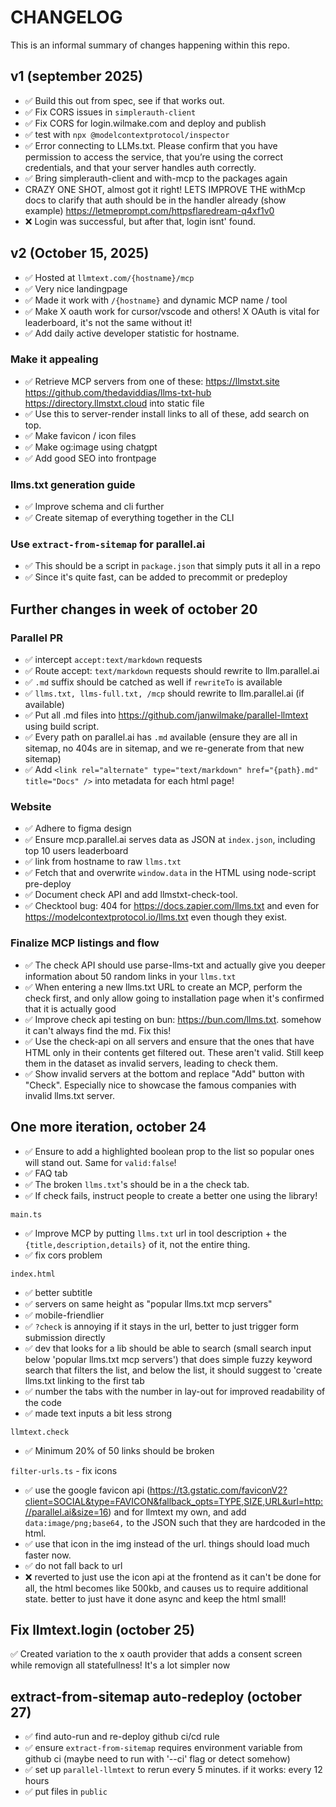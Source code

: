 # CHANGELOG

This is an informal summary of changes happening within this repo.

## v1 (september 2025)

- ✅ Build this out from spec, see if that works out.
- ✅ Fix CORS issues in `simplerauth-client`
- ✅ Fix CORS for login.wilmake.com and deploy and publish
- ✅ test with `npx @modelcontextprotocol/inspector`
- ✅ Error connecting to LLMs.txt. Please confirm that you have permission to access the service, that you’re using the correct credentials, and that your server handles auth correctly.
- ✅ Bring simplerauth-client and with-mcp to the packages again
- CRAZY ONE SHOT, almost got it right! LETS IMPROVE THE withMcp docs to clarify that auth should be in the handler already (show example) https://letmeprompt.com/httpsflaredream-q4xf1v0
- ❌ Login was successful, but after that, login isnt' found.

## v2 (October 15, 2025)

- ✅ Hosted at `llmtext.com/{hostname}/mcp`
- ✅ Very nice landingpage
- ✅ Made it work with `/{hostname}` and dynamic MCP name / tool
- ✅ Make X oauth work for cursor/vscode and others! X OAuth is vital for leaderboard, it's not the same without it!
- ✅ Add daily active developer statistic for hostname.

### Make it appealing

- ✅ Retrieve MCP servers from one of these: https://llmstxt.site https://github.com/thedaviddias/llms-txt-hub https://directory.llmstxt.cloud into static file
- ✅ Use this to server-render install links to all of these, add search on top.
- ✅ Make favicon / icon files
- ✅ Make og:image using chatgpt
- ✅ Add good SEO into frontpage

### llms.txt generation guide

- ✅ Improve schema and cli further
- ✅ Create sitemap of everything together in the CLI

### Use `extract-from-sitemap` for parallel.ai

- ✅ This should be a script in `package.json` that simply puts it all in a repo
- ✅ Since it's quite fast, can be added to precommit or predeploy

## Further changes in week of october 20

### Parallel PR

- ✅ intercept `accept:text/markdown` requests
- ✅ Route accept: `text/markdown` requests should rewrite to llm.parallel.ai
- ✅ `.md` suffix should be catched as well if `rewriteTo` is available
- ✅ `llms.txt, llms-full.txt, /mcp` should rewrite to llm.parallel.ai (if available)
- ✅ Put all .md files into https://github.com/janwilmake/parallel-llmtext using build script.
- ✅ Every path on parallel.ai has `.md` available (ensure they are all in sitemap, no 404s are in sitemap, and we re-generate from that new sitemap)
- ✅ Add `<link rel="alternate" type="text/markdown" href="{path}.md" title="Docs" />` into metadata for each html page!

### Website

- ✅ Adhere to figma design
- ✅ Ensure mcp.parallel.ai serves data as JSON at `index.json`, including top 10 users leaderboard
- ✅ link from hostname to raw `llms.txt`
- ✅ Fetch that and overwrite `window.data` in the HTML using node-script pre-deploy
- ✅ Document check API and add llmstxt-check-tool.
- ✅ Checktool bug: 404 for https://docs.zapier.com/llms.txt and even for https://modelcontextprotocol.io/llms.txt even though they exist.

### Finalize MCP listings and flow

- ✅ The check API should use parse-llms-txt and actually give you deeper information about 50 random links in your `llms.txt`
- ✅ When entering a new llms.txt URL to create an MCP, perform the check first, and only allow going to installation page when it's confirmed that it is actually good
- ✅ Improve check api testing on bun: https://bun.com/llms.txt. somehow it can't always find the md. Fix this!
- ✅ Use the check-api on all servers and ensure that the ones that have HTML only in their contents get filtered out. These aren't valid. Still keep them in the dataset as invalid servers, leading to check them.
- ✅ Show invalid servers at the bottom and replace "Add" button with "Check". Especially nice to showcase the famous companies with invalid llms.txt server.

## One more iteration, october 24

- ✅ Ensure to add a highlighted boolean prop to the list so popular ones will stand out. Same for `valid:false`!
- ✅ FAQ tab
- ✅ The broken `llms.txt`'s should be in a the check tab.
- ✅ If check fails, instruct people to create a better one using the library!

`main.ts`

- ✅ Improve MCP by putting `llms.txt` url in tool description + the `{title,description,details}` of it, not the entire thing.
- ✅ fix cors problem

`index.html`

- ✅ better subtitle
- ✅ servers on same height as "popular llms.txt mcp servers"
- ✅ mobile-friendlier
- ✅ `?check` is annoying if it stays in the url, better to just trigger form submission directly
- ✅ dev that looks for a lib should be able to search (small search input below 'popular llms.txt mcp servers') that does simple fuzzy keyword search that filters the list, and below the list, it should suggest to 'create llms.txt linking to the first tab
- ✅ number the tabs with the number in lay-out for improved readability of the code
- ✅ made text inputs a bit less strong

`llmtext.check`

- ✅ Minimum 20% of 50 links should be broken

`filter-urls.ts` - fix icons

- ✅ use the google favicon api (https://t3.gstatic.com/faviconV2?client=SOCIAL&type=FAVICON&fallback_opts=TYPE,SIZE,URL&url=http://parallel.ai&size=16) and for llmtext my own, and add `data:image/png;base64,` to the JSON such that they are hardcoded in the html.
- ✅ use that icon in the img instead of the url. things should load much faster now.
- ✅ do not fall back to url
- ❌ reverted to just use the icon api at the frontend as it can't be done for all, the html becomes like 500kb, and causes us to require additional state. better to just have it done async and keep the html small!

## Fix llmtext.login (october 25)

✅ Created variation to the x oauth provider that adds a consent screen while removign all statefullness! It's a lot simpler now

## extract-from-sitemap auto-redeploy (october 27)

- ✅ find auto-run and re-deploy github ci/cd rule
- ✅ ensure `extract-from-sitemap` requires environment variable from github ci (maybe need to run with '--ci' flag or detect somehow)
- ✅ set up `parallel-llmtext` to rerun every 5 minutes. if it works: every 12 hours
- ✅ put files in `public`
